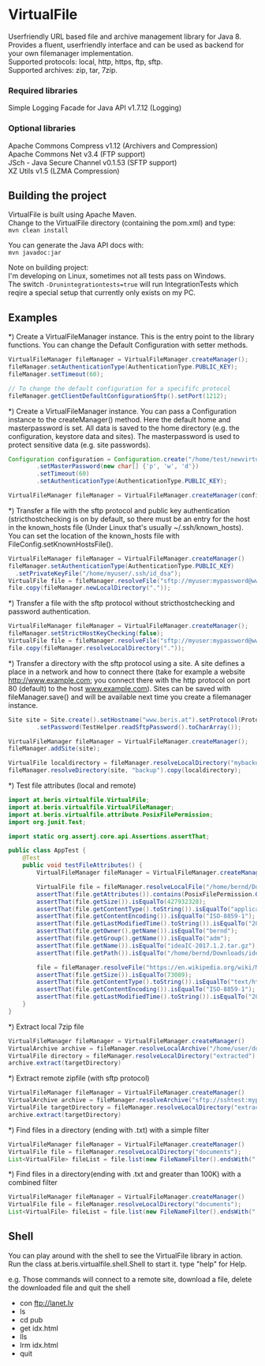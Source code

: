 # VirtualFile
Userfriendly URL based file and archive management library for Java 8.<br/>
Provides a fluent, userfriendly interface and can be used as backend for your own filemanager implementation.<br/>
Supported protocols: local, http, https, ftp, sftp.<br/>
Supported archives: zip, tar, 7zip.<br/>
### Required libraries ###
Simple Logging Facade for Java API v1.7.12 (Logging)<br/>

### Optional libraries ###
Apache Commons Compress v1.12 (Archivers and Compression)<br/>
Apache Commons Net v3.4 (FTP support)<br/>
JSch - Java Secure Channel v0.1.53 (SFTP support)<br/>
XZ Utils v1.5 (LZMA Compression)<br/>

## Building the project ##
VirtualFile is built using Apache Maven.<br/>
Change to the VirtualFile directory (containing the pom.xml) and type:<br/>
```mvn clean install```<br/>

You can generate the Java API docs with:<br/>
```mvn javadoc:jar```<br/>

Note on building project:<br/>
I'm developing on Linux, sometimes not all tests pass on Windows.<br/>
The switch ```-Drunintegrationtests=true``` will run IntegrationTests which reqire a special setup that currently only exists on my PC.

## Examples ##

*) Create a VirtualFileManager instance. This is the entry point to the library functions. You can change the Default Configuration with setter methods.
```java
VirtualFileManager fileManager = VirtualFileManager.createManager();
fileManager.setAuthenticationType(AuthenticationType.PUBLIC_KEY);
fileManager.setTimeout(60);

// To change the default configuration for a specififc protocol
fileManager.getClientDefaultConfigurationSftp().setPort(1212);
```

*) Create a VirtualFileManager instance. You can pass a Configuration instance to the createManager() method. Here the default home and masterpassword is set. All data is saved to the home directory (e.g. the configuration, keystore data and sites). The masterpassword is used to protect sensitive data (e.g. site passwords).
```java
Configuration configuration = Configuration.create("/home/test/newvirtualfilehome")
        .setMasterPassword(new char[] {'p', 'w', 'd'})
        .setTimeout(60)
        .setAuthenticationType(AuthenticationType.PUBLIC_KEY);

VirtualFileManager fileManager = VirtualFileManager.createManager(configuration);
```

*) Transfer a file with the sftp protocol and public key authentication (stricthostchecking is on by default, so there must be an entry for the host in the known_hosts file (Under Linux that's usually ~/.ssh/known_hosts). You can set the location of the known_hosts file with FileConfig.setKnownHostsFile().
```java
VirtualFileManager fileManager = VirtualFileManager.createManager()
fileManager.setAuthenticationType(AuthenticationType.PUBLIC_KEY)
  .setPrivateKeyFile("/home/myuser/.ssh/id_dsa");
VirtualFile file = fileManager.resolveFile("sftp://myuser:mypassword@www.example.com:22/home/myuser/mydocuments.zip");
file.copy(fileManager.newLocalDirectory("."));
```

*) Transfer a file with the sftp protocol without stricthostchecking and password authentication.
```java
VirtualFileManager fileManager = VirtualFileManager.createManager();
fileManager.setStrictHostKeyChecking(false);
VirtualFile file = fileManager.resolveFile("sftp://myuser:mypassword@www.example.com:22/home/myuser/mydocuments.zip");
file.copy(fileManager.resolveLocalDirectory("."));
```

*) Transfer a directory with the sftp protocol using a site. A site defines a place in a network and how to connect there (take for example a website http://www.example.com; you connect there with the http protocol on port 80 (default) to the host www.example.com). Sites can be saved with fileManager.save() and will be available next time you create a filemanager instance.
```java
Site site = Site.create().setHostname("www.beris.at").setProtocol(Protocol.SFTP).setUsername("sshtest")
        .setPassword(TestHelper.readSftpPassword().toCharArray());

VirtualFileManager fileManager = VirtualFileManager.createManager();
fileManager.addSite(site);

VirtualFile localdirectory = fileManager.resolveLocalDirectory("mybackup");
fileManager.resolveDirectory(site, "backup").copy(localdirectory);
```

*) Test file attributes (local and remote)
```java
import at.beris.virtualfile.VirtualFile;
import at.beris.virtualfile.VirtualFileManager;
import at.beris.virtualfile.attribute.PosixFilePermission;
import org.junit.Test;

import static org.assertj.core.api.Assertions.assertThat;

public class AppTest {
    @Test
    public void testFileAttributes() {
        VirtualFileManager fileManager = VirtualFileManager.createManager();

        VirtualFile file = fileManager.resolveLocalFile("/home/bernd/Downloads/ideaIC-2017.1.2.tar.gz");
        assertThat(file.getAttributes()).contains(PosixFilePermission.OWNER_READ, PosixFilePermission.OWNER_WRITE, PosixFilePermission.OTHERS_READ);
        assertThat(file.getSize()).isEqualTo(427932328);
        assertThat(file.getContentType().toString()).isEqualTo("application/gzip");
        assertThat(file.getContentEncoding()).isEqualTo("ISO-8859-1");
        assertThat(file.getLastModifiedTime().toString()).isEqualTo("2017-05-30T16:49:54Z");
        assertThat(file.getOwner().getName()).isEqualTo("bernd");
        assertThat(file.getGroup().getName()).isEqualTo("adm");
        assertThat(file.getName()).isEqualTo("ideaIC-2017.1.2.tar.gz");
        assertThat(file.getPath()).isEqualTo("/home/bernd/Downloads/ideaIC-2017.1.2.tar.gz");

        file = fileManager.resolveFile("https://en.wikipedia.org/wiki/Main_Page");
        assertThat(file.getSize()).isEqualTo(73089);
        assertThat(file.getContentType().toString()).isEqualTo("text/html");
        assertThat(file.getContentEncoding()).isEqualTo("ISO-8859-1");
        assertThat(file.getLastModifiedTime().toString()).isEqualTo("2017-05-30T16:46:43Z");
    }
}
```

*) Extract local 7zip file
```java
VirtualFileManager fileManager = VirtualFileManager.createManager()
VirtualArchive archive = fileManager.resolveLocalArchive("/home/user/downloads/coolstuff.7z");
VirtualFile directory = fileManager.resolveLocalDirectory("extracted");
archive.extract(targetDirectory)
```

*) Extract remote zipfile (with sftp protocol)
```java
VirtualFileManager fileManager = VirtualFileManager.createManager()
VirtualArchive archive = fileManager.resolveArchive("sftp://sshtest:mypwd@www.exmaple.com:22/home/sshtest/mytestapp.zip")
VirtualFile targetDirectory = fileManager.resolveLocalDirectory("extracted");
archive.extract(targetDirectory)
```

*) Find files in a directory (ending with .txt) with a simple filter
```java
VirtualFileManager fileManager = VirtualFileManager.createManager()
VirtualFile file = fileManager.resolveLocalDirectory("documents");
List<VirtualFile> fileList = file.list(new FileNameFilter().endsWith(".txt"));
```

*) Find files in a directory(ending with .txt and greater than 100K) with a combined filter
```java
VirtualFileManager fileManager = VirtualFileManager.createManager()
VirtualFile file = fileManager.resolveLocalDirectory("documents");
List<VirtualFile> fileList = file.list(new FileNameFilter().endsWith(".txt").and(new FileSizeFilter().greaterThan(100*1024L)));
```

## Shell ##

You can play around with the shell to see the VirtualFile library in action.
Run the class at.beris.virtualfile.shell.Shell to start it. type "help" for Help.

e.g. Those commands will connect to a remote site, download a file, delete the downloaded file and quit the shell

* con ftp://lanet.lv
* ls
* cd pub
* get idx.html
* lls
* lrm idx.html
* quit
